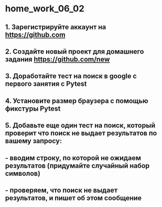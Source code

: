 # home_work_06_02


## 1. Зарегистрируйте аккаунт на https://github.com

## 2. Создайте новый проект для домашнего задания https://github.com/new

## 3. Доработайте тест на поиск в google с первого занятия с Pytest

## 4. Установите размер браузера с помощью фикстуры Pytest

## 5. Добавьте еще один тест на поиск, который проверит что поиск не выдает результатов по вашему запросу:

## - вводим строку, по которой не ожидаем результатов (придумайте случайный набор символов)

## - проверяем, что поиск не выдает результатов, и пишет об этом сообщение 
